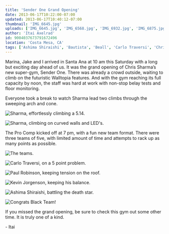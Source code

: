 ```yaml
---
title: 'Sender One Grand Opening'
date: 2013-06-17T10:22:00-07:00
updated: 2013-06-17T10:40:12-07:00
thumbnail: 'IMG_6645.jpg'
uploads: ['IMG_6645.jpg', 'IMG_6568.jpg', 'IMG_6932.jpg', 'IMG_6875.jpg', 'IMG_6803.jpg', 'IMG_6700.jpg', 'IMG_6909.jpg', 'IMG_6935.jpg']
author: 'Itai Axelrad'
id: 9004037673791672496
location: 'Costa Mesa, CA'
tags: ['Ashima Shiraishi', 'Bautista', 'Beall', 'Carlo Traversi', 'Chris Sharma', 'Climbing', 'Competition', 'Johnson', 'Kevin Jorgenson', 'Kinder', 'Martin', 'Owen', 'Paul Robinson', 'Sanders', 'Sender One', 'Sierra Blair Coyle', 'Tommy Caldwell', 'walltopia']
---
```


Marina, Jake and I arrived in Santa Ana at 10 am this Saturday with a long but exciting day ahead of us. It was the grand opening of Chris Sharma’s new super-gym, Sender One. There was already a crowd outside, waiting to climb on the futuristic Walltopia features. And with the gym reaching its full capacity by noon, the staff was hard at work with non-stop belay tests and floor monitoring.

Everyone took a break to watch Sharma lead two climbs through the sweeping arch and cone.

![Sharma, effortlessly climbing a 5.14.](uploads/IMG_6645.jpg)

![Sharma, climbing on curved walls and LED's.](uploads/IMG_6568.jpg)

The Pro Comp kicked off at 7 pm, with a fun new team format. There were three teams of five, with limited amount of time and attempts to rack up as many points as possible.

![The teams.](uploads/IMG_6932.jpg)

![Carlo Traversi, on a 5 point problem.](uploads/IMG_6875.jpg)

![Paul Robinson, keeping tension on the roof.](uploads/IMG_6803.jpg)

![Kevin Jorgenson, keeping his balance.](uploads/IMG_6700.jpg)

![Ashima Shiraishi, battling the death star.](uploads/IMG_6909.jpg)

![Congrats Black Team!](uploads/IMG_6935.jpg)

If you missed the grand opening, be sure to check this gym out some other time. It is truly one of a kind.

\- Itai
